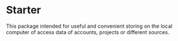 # Starter
This package intended for useful and convenient storing on the local computer of access data of accounts, projects or different sources.

